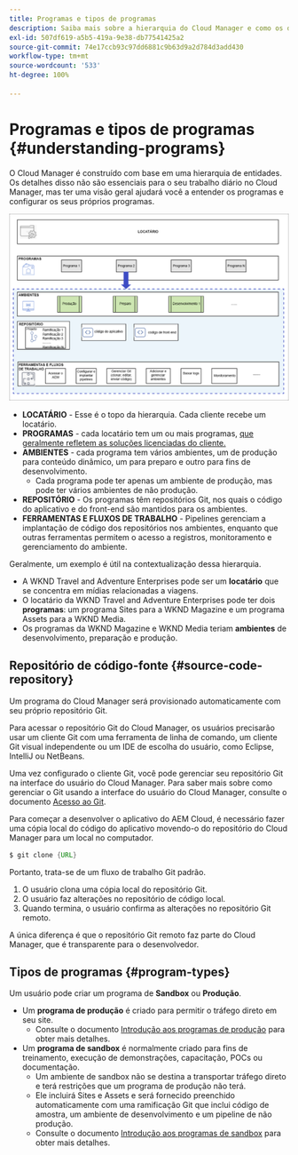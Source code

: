 ```yaml
---
title: Programas e tipos de programas
description: Saiba mais sobre a hierarquia do Cloud Manager e como os diferentes tipos de programas se encaixam em sua estrutura e a diferença entre eles.
exl-id: 507df619-a5b5-419a-9e38-db77541425a2
source-git-commit: 74e17ccb93c97dd6881c9b63d9a2d784d3add430
workflow-type: tm+mt
source-wordcount: '533'
ht-degree: 100%

---
```



# Programas e tipos de programas {#understanding-programs}

O Cloud Manager é construído com base em uma hierarquia de entidades. Os detalhes disso não são essenciais para o seu trabalho diário no Cloud Manager, mas ter uma visão geral ajudará você a entender os programas e configurar os seus próprios programas.

![Hierarquia do Cloud Manager](assets/program-types1.png)

* **LOCATÁRIO** - Esse é o topo da hierarquia. Cada cliente recebe um locatário.
* **PROGRAMAS** - cada locatário tem um ou mais programas, [que geralmente refletem as soluções licenciadas do cliente.](introduction-production-programs.md)
* **AMBIENTES** - cada programa tem vários ambientes, um de produção para conteúdo dinâmico, um para preparo e outro para fins de desenvolvimento.
   * Cada programa pode ter apenas um ambiente de produção, mas pode ter vários ambientes de não produção.
* **REPOSITÓRIO** - Os programas têm repositórios Git, nos quais o código do aplicativo e do front-end são mantidos para os ambientes.
* **FERRAMENTAS E FLUXOS DE TRABALHO** - Pipelines gerenciam a implantação de código dos repositórios nos ambientes, enquanto que outras ferramentas permitem o acesso a registros, monitoramento e gerenciamento do ambiente.

Geralmente, um exemplo é útil na contextualização dessa hierarquia.

* A WKND Travel and Adventure Enterprises pode ser um **locatário** que se concentra em mídias relacionadas a viagens.
* O locatário da WKND Travel and Adventure Enterprises pode ter dois **programas**: um programa Sites para a WKND Magazine e um programa Assets para a WKND Media.
* Os programas da WKND Magazine e WKND Media teriam **ambientes** de desenvolvimento, preparação e produção.

## Repositório de código-fonte {#source-code-repository}

Um programa do Cloud Manager será provisionado automaticamente com seu próprio repositório Git.

Para acessar o repositório Git do Cloud Manager, os usuários precisarão usar um cliente Git com uma ferramenta de linha de comando, um cliente Git visual independente ou um IDE de escolha do usuário, como Eclipse, IntelliJ ou NetBeans.

Uma vez configurado o cliente Git, você pode gerenciar seu repositório Git na interface do usuário do Cloud Manager. Para saber mais sobre como gerenciar o Git usando a interface do usuário do Cloud Manager, consulte o documento [Acesso ao Git](/help/implementing/cloud-manager/managing-code/accessing-repos.md).

Para começar a desenvolver o aplicativo do AEM Cloud, é necessário fazer uma cópia local do código do aplicativo movendo-o do repositório do Cloud Manager para um local no computador.

```java
$ git clone {URL}
```

Portanto, trata-se de um fluxo de trabalho Git padrão.

1. O usuário clona uma cópia local do repositório Git.
1. O usuário faz alterações no repositório de código local.
1. Quando termina, o usuário confirma as alterações no repositório Git remoto.

A única diferença é que o repositório Git remoto faz parte do Cloud Manager, que é transparente para o desenvolvedor.

## Tipos de programas {#program-types}

Um usuário pode criar um programa de **Sandbox** ou **Produção**.

* Um **programa de produção** é criado para permitir o tráfego direto em seu site.
   * Consulte o documento [Introdução aos programas de produção](/help/implementing/cloud-manager/getting-access-to-aem-in-cloud/introduction-production-programs.md) para obter mais detalhes.
* Um **programa de sandbox** é normalmente criado para fins de treinamento, execução de demonstrações, capacitação, POCs ou documentação.
   * Um ambiente de sandbox não se destina a transportar tráfego direto e terá restrições que um programa de produção não terá.
   * Ele incluirá Sites e Assets e será fornecido preenchido automaticamente com uma ramificação Git que inclui código de amostra, um ambiente de desenvolvimento e um pipeline de não produção.
   * Consulte o documento [Introdução aos programas de sandbox](/help/implementing/cloud-manager/getting-access-to-aem-in-cloud/introduction-sandbox-programs.md) para obter mais detalhes.
